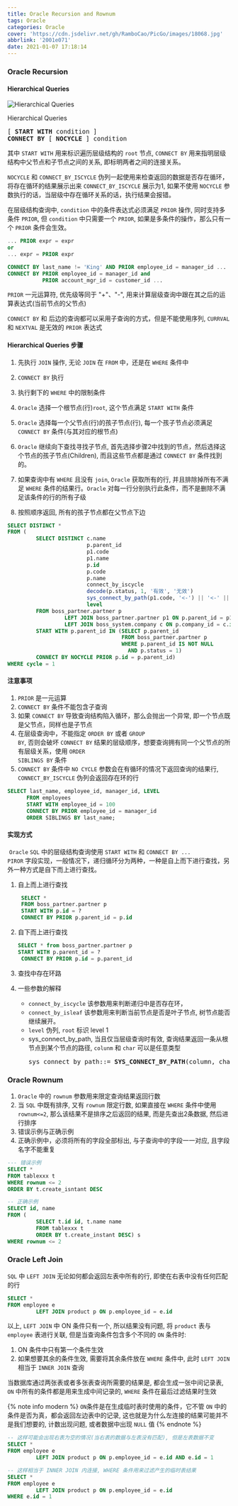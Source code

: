 ```yaml
---
title: Oracle Recursion and Rownum
tags: Oracle
categories: Oracle
cover: 'https://cdn.jsdelivr.net/gh/RamboCao/PicGo/images/18068.jpg'
abbrlink: '2001e071'
date: 2021-01-07 17:18:14
---
```

### Oracle Recursion
#### Hierarchical Queries
![Hierarchical Queries](https://cdn.jsdelivr.net/gh/RamboCao/PicGo/images/Hierarchical_Queries.png)

Hierarchical Queries
<pre>
[ <b>START WITH</b> condition ]
<b>CONNECT BY</b> [ <b>NOCYCLE</b> ] condition
</pre>

其中 <code>START WITH</code> 用来标识遍历层级结构的 <code>root</code> 节点, <code>CONNECT BY</code> 用来指明层级结构中父节点和子节点之间的关系, 即标明两者之间的连接关系。

<code>NOCYCLE</code> 和 <code>CONNECT_BY_ISCYCLE</code> 伪列一起使用来检查返回的数据是否存在循环，将存在循环的结果展示出来 <code>CONNECT_BY_ISCYCLE</code> 展示为1, 如果不使用 <code>NOCYCLE</code> 参数执行的话，当层级中存在循环关系的话，执行结果会报错。

在层级结构查询中, <code>condition</code> 中的条件表达式必须满足 <code>PRIOR</code> 操作, 同时支持多条件 <code>PRIOR</code>, 但 <code>condition</code> 中只需要一个 <code>PRIOR</code>, 如果是多条件的操作，那么只有一个 <code>PRIOR</code> 条件会生效。
```sql
... PRIOR expr = expr
or
... expr = PRIOR expr

CONNECT BY last_name != 'King' AND PRIOR employee_id = manager_id ...
CONNECT BY PRIOR employee_id = manager_id and 
           PRIOR account_mgr_id = customer_id ...
```

<code>PRIOR</code> 一元运算符, 优先级等同于 "+"、"-", 用来计算层级查询中跟在其之后的运算表达式(当前节点的父节点)

<code>CONNECT BY</code> 和 <PRIOR> 后边的查询都可以采用子查询的方式，但是不能使用序列, <code>CURRVAL</code> 和 <code>NEXTVAL</code> 是无效的 <code>PRIOR</code> 表达式

#### Hierarchical Queries 步骤
1. 先执行 <code>JOIN</code> 操作, 无论 <code>JOIN</code> 在 <code>FROM</code> 中，还是在 <code>WHERE</code> 条件中
2. <code>CONNECT BY</code> 执行
3. 执行剩下的 <code>WHERE</code> 中的限制条件

1. <code>Oracle</code> 选择一个根节点(行)<code>root</code>, 这个节点满足 <code>START WITH</code> 条件
2. <code>Oracle</code> 选择每一个父节点(行)的孩子节点(行), 每一个孩子节点必须满足 <code>CONNECT BY</code> 条件(与其对应的根节点)
3. <code>Oracle</code> 继续向下查找寻找子节点, 首先选择步骤2中找到的节点，然后选择这个节点的孩子节点(Children), 而且这些节点都是通过 <code>CONNECT BY</code> 条件找到的。
4. 如果查询中有 <code>WHERE</code> 且没有 <code>join</code>, <code>Oracle</code> 获取所有的行, 并且排除掉所有不满足 <code>WHERE</code> 条件的结果行。<code>Oracle</code> 对每一行分别执行此条件，而不是删除不满足该条件的行的所有子级
5. 按照顺序返回, 所有的孩子节点都在父节点下边

```sql
SELECT DISTINCT *
FROM (
         SELECT DISTINCT c.name                                               公司，
                         p.parent_id                                          上级合作伙伴节点标识，
                         p1.code                                              上级合作伙伴编码，
                         p1.name                                              上级合作伙伴名称，
                         p.id                                                 合作伙伴标识，
                         p.code                                               合作伙伴编码，
                         p.name                                               合作伙伴名称，
                         connect_by_iscycle                                   cycle,
                         decode(p.status, 1, '有效', '无效')                      状态，
                         sys_connect_by_path(p1.code, '<-') || '<-' || p.code 合作伙伴路径，
                         level                                                重复级别
         FROM boss_partner.partner p
                  LEFT JOIN boss_partner.partner p1 ON p.parent_id = p1.id
                  LEFT JOIN boss_system.company c ON p.company_id = c.id
         START WITH p.parent_id IN (SELECT p.parent_id
                                    FROM boss_partner.partner p
                                    WHERE p.parent_id IS NOT NULL
                                      AND p.status = 1)
         CONNECT BY NOCYCLE PRIOR p.id = p.parent_id)
WHERE cycle = 1
```

#### 注意事项
1. <code>PRIOR</code> 是一元运算
2. <code>CONNECT BY</code> 条件不能包含子查询
3. 如果 <code>CONNECT BY</code> 导致查询结构陷入循环，那么会抛出一个异常, 即一个节点既是父节点，同样也是子节点
4. 在层级查询中，不能指定 <code>ORDER BY</code> 或者 <code>GROUP BY</code>, 否则会破坏 <code>CONNECT BY</code> 结果的层级顺序，想要查询拥有同一个父节点的所有层级关系，使用 <code>ORDER SIBLINGS BY</code> 条件
5. <code>CONNECT BY</code> 条件中 <code>NO CYCLE</code> 参数会在有循环的情况下返回查询的结果行, <code>CONNECT_BY_ISCYCLE</code> 伪列会返回存在环的行

```sql
SELECT last_name, employee_id, manager_id, LEVEL
      FROM employees
      START WITH employee_id = 100
      CONNECT BY PRIOR employee_id = manager_id
      ORDER SIBLINGS BY last_name;
```

#### 实现方式
![]()
<code>Oracle</code> <code>SQL</code> 中的层级结构查询使用 <code>START WITH</code> 和 <code>CONNECT BY ... PIROR</code> 字段实现，一般情况下，递归循环分为两种，一种是自上而下进行查找，另外一种方式是自下而上进行查找。
1. 自上而上进行查找
   
   ```sql
    SELECT *
    FROM boss_partner.partner p
    START WITH p.id = ?
    CONNECT BY PRIOR p.parent_id = p.id
   ```
2. 自下而上进行查找
     ```sql
    SELECT * from boss_partner.partner p 
    START WITH p.parent_id = ?
      CONNECT BY PRIOR p.id = p.parent_id
   ```
3. 查找中存在环路
   
4. 一些参数的解释
    - <code>connect_by_iscycle</code> 该参数用来判断递归中是否存在环，
    - <code>connect_by_isleaf</code> 该参数用来判断当前节点是否是叶子节点, 树节点能否继续展开。
    - <code>level</code> 伪列, <code>root</code> 标识 level 1
    - sys_connect_by_path, 当且仅当层级查询时有效, 查询结果返回一条从根节点到某个节点的路径, <code>colunm</code> 和 <code>char</code> 可以是任意类型
      <pre>
      sys_connect_by_path::= <b>SYS_CONNECT_BY_PATH</b>(column, char)
      </pre>    
### Oracle Rownum
1. <code>Oracle</code> 中的 <code>rownum</code> 参数用来限定查询结果返回行数
2. 当 <code>SQL</code> 中既有排序, 又有 <code>rownum</code> 限定行数, 如果直接在 <code>WHERE</code> 条件中使用 <code>rownum<=2</code>, 那么该结果不是排序之后返回的结果, 而是先查出2条数据, 然后进行排序
3. 错误示例与正确示例
4. 正确示例中，必须将所有的字段全部标出, 与子查询中的字段一一对应, 且字段名字不能重复

```sql
--- 错误示例
SELECT *
FROM tablexxx t
WHERE rownum <= 2
ORDER BY t.create_isntant DESC

-- 正确示例
SELECT id, name
FROM (
         SELECT t.id id, t.name name
         FROM tablexxx t
         ORDER BY t.create_instant DESC) s
WHERE rownum <= 2
```

### Oracle Left Join
<code>SQL</code> 中 <code>LEFT JOIN</code> 无论如何都会返回左表中所有的行, 即使在右表中没有任何匹配的行

```sql
SELECT *
FROM employee e
         LEFT JOIN product p ON p.employee_id = e.id 
```

以上, <code>LEFT JOIN</code> 中 ON 条件只有一个, 所以结果没有问题, 将 <code>product</code> 表与 <code>employee</code> 表进行关联, 但是当查询条件包含多个不同的 <code>ON</code> 条件时:
1. ON 条件中只有第一个条件生效
2. 如果想要其余的条件生效, 需要将其余条件放在 <code>WHERE</code> 条件中, 此时 <code>LEFT JOIN</code> 相当于 <code>INNER JOIN</code> 查询

当数据库通过两张表或者多张表查询所需要的结果是, 都会生成一张中间记录表, <code>ON</code> 中所有的条件都是用来生成中间记录的, <code>WHERE</code> 条件在最后过滤结果时生效

{% note info modern %}
<code>ON</code>条件是在生成临时表时使用的条件，它不管 <code>ON</code> 中的条件是否为真，都会返回左边表中的记录, 这也就是为什么左连接的结果可能并不是我们想要的, 计数出现问题, 或者数据中出现 <code>NULL</code> 值
{% endnote %}

```sql
-- 这样可能会出现右表为空的情况(当右表的数据与左表没有匹配), 但是左表数据不变
SELECT *
FROM employee e
         LEFT JOIN product p ON p.employee_id = e.id AND e.id = 1

-- 这样相当于 INNER JOIN 内连接, WHERE 条件用来过滤产生的临时表结果
SELECT *
FROM employee e
         LEFT JOIN product p ON p.employee_id = e.id 
WHERE e.id = 1
```